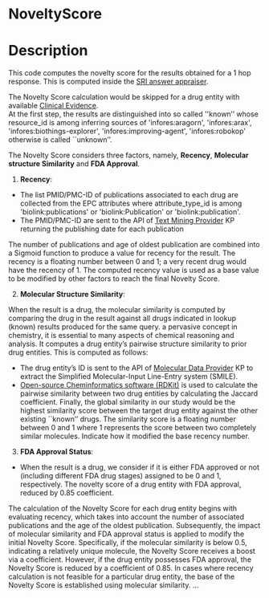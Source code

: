 # NoveltyScore
# Description

This code computes the novelty score for the results obtained for a 1 hop response. This is computed inside the [SRI answer appraiser](https://github.com/NCATSTranslator/Translator-All/wiki/Standards-and-Reference-Implementation-(SRI)-Team).

The Novelty Score calculation would be skipped for a drug entity with available [Clinical Evidence](https://github.com/NCATSTranslator/Translator-All/wiki/SRI-Clinical-Evidence-Score).  
At the first step, the results are distinguished into so called ''known’’ whose resource_id is among inferring sources of 'infores:aragorn', 'infores:arax', 'infores:biothings-explorer', 'infores:improving-agent', 'infores:robokop' otherwise is called  ``unknown’’.  

The Novelty Score considers three factors, namely, **Recency**, **Molecular structure Similarity** and **FDA Approval**.

1. **Recency**:
  - The list PMID/PMC-ID of publications associated to each drug are collected from the EPC attributes where attribute_type_id is among 'biolink:publications' or 'biolink:Publication' or 'biolink:publication'.
  - The PMID/PMC-ID are sent to the API of [Text Mining Provider](https://github.com/NCATSTranslator/Translator-All/wiki/Text-Mining-Provider) KP returning the publishing date for each publication    
  
The number of publications and age of oldest publication are combined into a Sigmoid function to produce a value for recency for the result. The recency is a floating number between 0 and 1; a very recent drug would have the recency of 1. The computed recency value is used as a base value to be modified by other factors to reach the final Novelty Score.	


2. **Molecular Structure Similarity**:

When the result is a drug, the molecular similarity is computed by comparing the drug in the result against all drugs indicated in lookup (known) results produced for the same query. a pervasive concept in chemistry, it is essential to many aspects of chemical reasoning and analysis. It computes a drug entity’s pairwise structure similarity to prior drug entities. This is computed as follows:
  - The drug entity’s ID is sent to the API of [Molecular Data Provider](https://github.com/NCATSTranslator/Translator-All/wiki/Molecular-Data-Provider) KP to extract the Simplified Molecular-Input Line-Entry system (SMILE).
  - [Open-source Cheminformatics software (RDKit)](https://www.rdkit.org/) is used to calculate the pairwise similarity between two drug entities by calculating the Jaccard coefficient. Finally, the global similarity in our study would be the highest similarity score between the target drug entity against the other existing ``known’’ drugs. The similarity score is a floating number between 0 and 1 where 1 represents the score between two completely similar molecules. Indicate how it modified the base recency number.

3. **FDA Approval Status**:
  - When the result is a drug, we consider if it is either FDA approved or not (including different FDA drug stages) assigned to be 0 and 1, respectively. The novelty score of a drug entity with FDA approval, reduced by 0.85 coefficient.

The calculation of the Novelty Score for each drug entity begins with evaluating recency, which takes into account the number of associated publications and the age of the oldest publication. Subsequently, the impact of molecular similarity and FDA approval status is applied to modify the initial Novelty Score. Specifically, if the molecular similarity is below 0.5, indicating a relatively unique molecule, the Novelty Score receives a boost via a coefficient. However, if the drug entity possesses FDA approval, the Novelty Score is reduced by a coefficient of 0.85.
In cases where recency calculation is not feasible for a particular drug entity, the base of the Novelty Score is established using molecular similarity.
...
